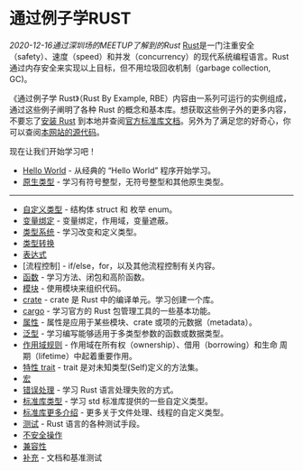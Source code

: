 ﻿# 通过例子学RUST
*2020-12-16通过深圳场的MEETUP了解到的Rust*
   [Rust](https://www.rust-lang.org/)是一门注重安全（safety）、速度（speed）和并发（concurrency）的现代系统编程语言。Rust 通过内存安全来实现以上目标，但不用垃圾回收机制（garbage collection, GC)。

《通过例子学 Rust》（Rust By Example, RBE）内容由一系列可运行的实例组成，通过这些例子阐明了各种 Rust 的概念和基本库。想获取这些例子外的更多内容，不要忘了[安装 Rust](https://www.rust-lang.org/tools/install) 到本地并查阅[官方标准库文档](https://doc.rust-lang.org/std/)。另外为了满足您的好奇心，你可以查阅[本网站的源代码](https://github.com/rust-lang-cn/rust-by-example-cn)。

现在让我们开始学习吧！
* [Hello World](https://github.com/Cy-zhen/Rust-Learning/tree/master/Hello) - 从经典的 “Hello World” 程序开始学习。
* [原生类型](https://github.com/Cy-zhen/Rust-Learning/tree/master/primitive) - 学习有符号整型，无符号整型和其他原生类型。
---
* [自定义类型]() - 结构体 struct 和 枚举 enum。
* [变量绑定]() - 变量绑定，作用域，变量遮蔽。
* [类型系统]() - 学习改变和定义类型。
* [类型转换]()
* [表达式]()
* [流程控制] - if/else，for，以及其他流程控制有关内容。
* [函数]() - 学习方法、闭包和高阶函数。
* [模块]() - 使用模块来组织代码。
* [crate]() - crate 是 Rust 中的编译单元。学习创建一个库。
* [cargo]() - 学习官方的 Rust 包管理工具的一些基本功能。
* [属性]() - 属性是应用于某些模块、crate 或项的元数据（metadata）。
* [泛型]() - 学习编写能够适用于多类型参数的函数或数据类型。
* [作用域规则]() - 作用域在所有权（ownership）、借用（borrowing）和生命 周期（lifetime）中起着重要作用。
* [特性 trait]() - trait 是对未知类型(Self)定义的方法集。
* [宏]()
* [错误处理]() - 学习 Rust 语言处理失败的方式。
* [标准库类型]() - 学习 std 标准库提供的一些自定义类型。
* [标准库更多介绍]() - 更多关于文件处理、线程的自定义类型。
* [测试]() - Rust 语言的各种测试手段。
* [不安全操作]()
* [兼容性]()
* [补充]() - 文档和基准测试
